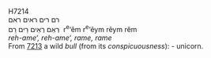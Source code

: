 <body>
  <p>H7214<br>  רם    רים    ראים    ראם  <br> רְאֵם  רְאֵים  רֵים  רֵם  ‎  r<sup>e</sup>‘êm  r<sup>e</sup>‘êym  rêym  rêm  <br><i>reh-ame‘,</i> <i>reh-ame‘,</i> <i>rame,</i> <i>rame </i><br>From <a href="h7213.htm">7213</a>  a wild <i>bull</i> (from its <i>conspicuousness</i>): - unicorn.<br></p>
 </body>
